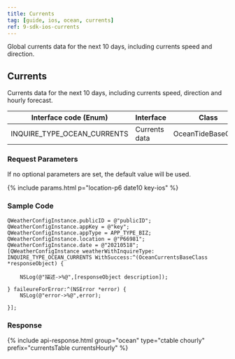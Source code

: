 ```yaml
---
title: Currents
tag: [guide, ios, ocean, currents]
ref: 9-sdk-ios-currents
---
```


Global currents data for the next 10 days, including currents speed and direction.

## Currents

Currents data for the next 10 days, including currents speed, direction and hourly forecast.

| Interface code (Enum)             | Interface     | Class             |
| --------------------------- | ---- | ------------------ |
| INQUIRE_TYPE_OCEAN_CURRENTS | Currents data | OceanTideBaseClass |

### Request Parameters

If no optional parameters are set, the default value will be used.

{% include params.html p="location-p6 date10 key-ios" %}

### Sample Code

```objc
QWeatherConfigInstance.publicID = @"publicID";
QWeatherConfigInstance.appKey = @"key";
QWeatherConfigInstance.appType = APP_TYPE_BIZ;    
QWeatherConfigInstance.location = @"P66981";
QWeatherConfigInstance.date = @"20210518";
[QWeatherConfigInstance weatherWithInquireType: INQUIRE_TYPE_OCEAN_CURRENTS WithSuccess:^(OceanCurrentsBaseClass  *responseObject) {
        
    NSLog(@"描述->%@",[responseObject description]);
        
} faileureForError:^(NSError *error) {
    NSLog(@"error->%@",error);
        
}];
```

### Response

{% include api-response.html group="ocean" type="ctable chourly" prefix="currentsTable currentsHourly" %}

